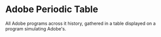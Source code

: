 # Adobe Periodic Table
All Adobe programs across it history, gathered in a table displayed on a program simulating Adobe's.

